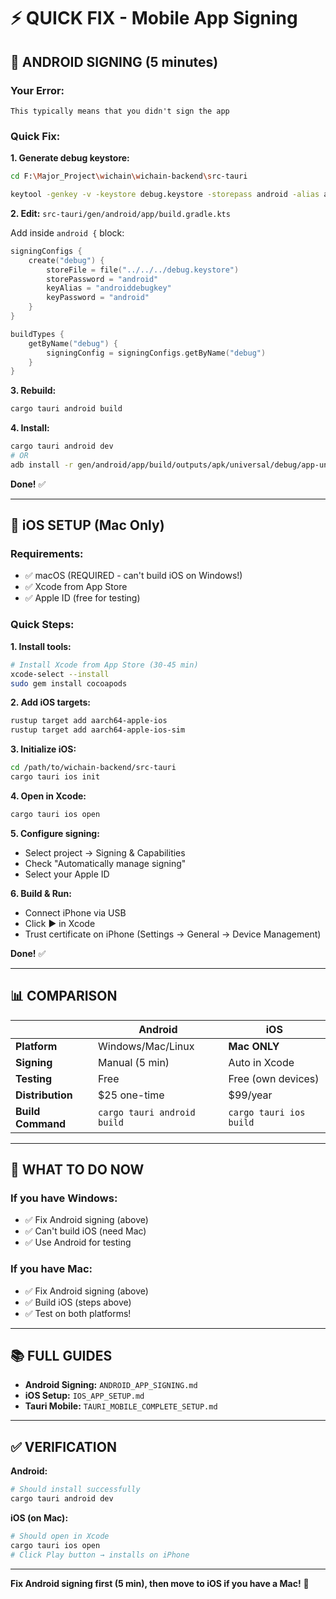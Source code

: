 # ⚡ QUICK FIX - Mobile App Signing

## 🤖 ANDROID SIGNING (5 minutes)

### **Your Error:**
```
This typically means that you didn't sign the app
```

### **Quick Fix:**

**1. Generate debug keystore:**
```bash
cd F:\Major_Project\wichain\wichain-backend\src-tauri

keytool -genkey -v -keystore debug.keystore -storepass android -alias androiddebugkey -keypass android -keyalg RSA -keysize 2048 -validity 10000 -dname "CN=Android Debug,O=Android,C=US"
```

**2. Edit:** `src-tauri/gen/android/app/build.gradle.kts`

Add inside `android {` block:

```kotlin
signingConfigs {
    create("debug") {
        storeFile = file("../../../debug.keystore")
        storePassword = "android"
        keyAlias = "androiddebugkey"
        keyPassword = "android"
    }
}

buildTypes {
    getByName("debug") {
        signingConfig = signingConfigs.getByName("debug")
    }
}
```

**3. Rebuild:**
```bash
cargo tauri android build
```

**4. Install:**
```bash
cargo tauri android dev
# OR
adb install -r gen/android/app/build/outputs/apk/universal/debug/app-universal-debug.apk
```

**Done!** ✅

---

## 🍎 iOS SETUP (Mac Only)

### **Requirements:**
- ✅ macOS (REQUIRED - can't build iOS on Windows!)
- ✅ Xcode from App Store
- ✅ Apple ID (free for testing)

### **Quick Steps:**

**1. Install tools:**
```bash
# Install Xcode from App Store (30-45 min)
xcode-select --install
sudo gem install cocoapods
```

**2. Add iOS targets:**
```bash
rustup target add aarch64-apple-ios
rustup target add aarch64-apple-ios-sim
```

**3. Initialize iOS:**
```bash
cd /path/to/wichain-backend/src-tauri
cargo tauri ios init
```

**4. Open in Xcode:**
```bash
cargo tauri ios open
```

**5. Configure signing:**
- Select project → Signing & Capabilities
- Check "Automatically manage signing"
- Select your Apple ID

**6. Build & Run:**
- Connect iPhone via USB
- Click ▶️ in Xcode
- Trust certificate on iPhone (Settings → General → Device Management)

**Done!** ✅

---

## 📊 COMPARISON

| | Android | iOS |
|---|---|---|
| **Platform** | Windows/Mac/Linux | **Mac ONLY** |
| **Signing** | Manual (5 min) | Auto in Xcode |
| **Testing** | Free | Free (own devices) |
| **Distribution** | $25 one-time | $99/year |
| **Build Command** | `cargo tauri android build` | `cargo tauri ios build` |

---

## 🎯 WHAT TO DO NOW

### **If you have Windows:**
- ✅ Fix Android signing (above)
- ✅ Can't build iOS (need Mac)
- ✅ Use Android for testing

### **If you have Mac:**
- ✅ Fix Android signing (above)
- ✅ Build iOS (steps above)
- ✅ Test on both platforms!

---

## 📚 FULL GUIDES

- **Android Signing:** `ANDROID_APP_SIGNING.md`
- **iOS Setup:** `IOS_APP_SETUP.md`
- **Tauri Mobile:** `TAURI_MOBILE_COMPLETE_SETUP.md`

---

## ✅ VERIFICATION

**Android:**
```bash
# Should install successfully
cargo tauri android dev
```

**iOS (on Mac):**
```bash
# Should open in Xcode
cargo tauri ios open
# Click Play button → installs on iPhone
```

---

**Fix Android signing first (5 min), then move to iOS if you have a Mac!** 🚀
